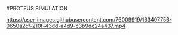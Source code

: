 #PROTEUS SIMULATION

https://user-images.githubusercontent.com/76009919/163407756-0650a2cf-210f-43dd-a4d9-c3b9dc24a437.mp4

